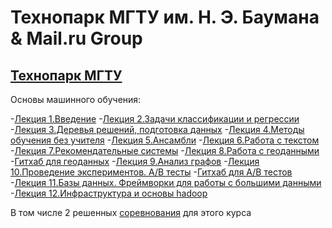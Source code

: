 # Технопарк МГТУ им. Н. Э. Баумана & Mail.ru Group
## [Технопарк МГТУ](https://park.mail.ru/)

Основы машинного обучения:

-[Лекция 1.Введение](https://mailru.zoom.us/rec/play/_2OYZ7QHq4d3-mOnG9iWfD2f-qSW3XuCxyZOmj0Tq-CVXZOKJtK4ltR9YmBFCjPoNWIUQlrxqN6UfTng.sdl4J5x419PJi13-?startTime=1601478526000&_x_zm_rtaid=g-hnbWvHQVGj5hn1PpUA1g.1606127532689.4a7781b7ce25f292cd67a4609b578536&_x_zm_rhtaid=195)
-[Лекция 2.Задачи классификации и регрессии](https://mailru.zoom.us/rec/play/_Ar0uRFmepFo66P8DT3bA1U7PnaWg3XcTinoM1h97zKFpPJf5PacCTn24j-8Etf0nmRUq7h2DETtG-Oi._CLgzncdc2iYDJW3?continueMode=true&_x_zm_rtaid=g-hnbWvHQVGj5hn1PpUA1g.1606127532689.4a7781b7ce25f292cd67a4609b578536&_x_zm_rhtaid=195)
-[Лекция 3.Деревья решений, подготовка данных](https://mailru.zoom.us/rec/play/HjMHu8ZFSHeSo8FcsaItVLC9YHRo4OMSJU2RoZfDWSDBCRiZyoTBg7fF83fqc2VW_iDczIJ7h2Zo6jz7.asZbjNxm7W8qRQqm?continueMode=true&_x_zm_rtaid=g-hnbWvHQVGj5hn1PpUA1g.1606127532689.4a7781b7ce25f292cd67a4609b578536&_x_zm_rhtaid=195)
-[Лекция 4.Методы обучения без учителя](https://www.youtube.com/watch?v=M4POdMDwDdQ&feature=youtu.be)
-[Лекция 5.Ансамбли](https://mailru.zoom.us/rec/play/jyiwZ2USvP5z9XSrqXwLnbrKUZxe7j3xxtrvNUmI0I2NyttA2tq8eCbbeXDuRGt2M9imjXNThaH4KJgU.C2hooTDq7CC7iQEx?startTime=1603896176000&_x_zm_rtaid=vcGX1lruSKKwu1WMhsixkg.1606127979735.5e45dbab02fdcf895b8456cca558390e&_x_zm_rhtaid=800)
-[Лекция 6.Работа с текстом](https://mailru.zoom.us/rec/play/P2LZEt3P3eRo-qIzYVe8a8lnECkM4e5HObRRjoy2Og7rM4S6o9j_Xx66Wfiwsg11M126-h8wErhAD-Ad.AmZmvnMGz-ra-y5g?startTime=1604415742000&_x_zm_rtaid=C5BUvvHxSuyUbSFvIRjYWQ.1604505004635.2cb31f1125947d71b5315081bc943658&_x_zm_rhtaid=966)
-[Лекция 7.Рекомендательные системы](https://mailru.zoom.us/rec/play/8TNW9yYi9EMZZEQw3g8qtjc910j3Y-tmsPkpAoczHWrr8s-iT0OYKsUoy-WcGghdIHBh5dkp_AqGUuCW.ZiMoA-gwgVIMLUmW?startTime=1605106303000&_x_zm_rtaid=vcGX1lruSKKwu1WMhsixkg.1606127979735.5e45dbab02fdcf895b8456cca558390e&_x_zm_rhtaid=800)
-[Лекция 8.Работа с геоданными](https://mailru.zoom.us/rec/play/Vc5p-UImCfwigcvYAwysgim2l7mCftuen_zbS2geLR87AKOQjOd4P1R1hIhgXcGFpO6vPQdNoApCt0ma.F2O4PyzDRHpq5blC?startTime=1605710437000&_x_zm_rtaid=vcGX1lruSKKwu1WMhsixkg.1606127979735.5e45dbab02fdcf895b8456cca558390e&_x_zm_rhtaid=800)
-[Гитхаб для геоданных](https://github.com/andreytyu/mf-geo-hw)
-[Лекция 9.Анализ графов](https://mailru.zoom.us/rec/play/PxEe2uhoCyzvhG3K9yLWrqdqcssilCjVgblJO6SpTI4kJQp0zFkgaDGhqtl--BW1yUC7zkmQjDEELUrt.E--nGxy-RTcZxFzs?continueMode=true&_x_zm_rtaid=M5If1FVJQyucIVZcjVLLpw.1606920884382.8d3f84a6488d182f074f0a1a23348d67&_x_zm_rhtaid=131)
-[Лекция 10.Проведение экспериментов. A/B тесты](https://mailru.zoom.us/rec/play/yZiLpoh9ozAVIqSgQ5N5fLPI6iw7s3VxXVIZWp2HKRtUH76D-ZaICnIusV_pi4jRZPcTt5lvAfziOLhl.zJ7acPnVl0swavku?continueMode=true&_x_zm_rtaid=YKmFNqe7TBeBTnUs8e-8QA.1607086083741.0fba1f8b98be0a6ee1df6be4bbeb8ca7&_x_zm_rhtaid=301)
-[Гитхаб для A/B тестов](https://github.com/FourthWiz/ab_tests_2020)
-[Лекция 11.Базы данных. Фреймворки для работы с большими данными](https://mailru.zoom.us/rec/play/rglpCF1rph_LqTyIac6hCoGaP_tk03PqSP2hzGBHRq_cNyArsmH5PadG9y4Ac53zzzz9sWUqD03BPXSv.AL9jNDHlPz1HsITA?continueMode=true&_x_zm_rtaid=eRKqQTZZREazGSjLnr5fkg.1608463813703.3412ac04f6d6c7cb8015a5347fedf8e8&_x_zm_rhtaid=233)
-[Лекция 12.Инфраструктура и основы hadoop](https://mailru.zoom.us/rec/play/VpfI5nEq7oVSnTq47QyILAxfPVwSleFO6s-7GXAfz1c_3N3hlihgk9KVNuSWGsK2ah905n5-WHH3Kwar.KkJQejYTR414_KTn?continueMode=true&_x_zm_rtaid=eRKqQTZZREazGSjLnr5fkg.1608463813703.3412ac04f6d6c7cb8015a5347fedf8e8&_x_zm_rhtaid=233)

В том числе 2 решенных [соревнования](https://github.com/RomanSafronenkov/Kaggle/tree/master/Технопарк) для этого курса